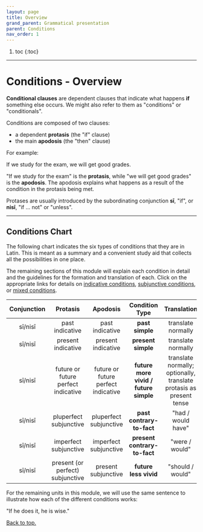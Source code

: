 ```yaml
---
layout: page
title: Overview
grand_parent: Grammatical presentation
parent: Conditions
nav_order: 1
---
```


1. toc
{:toc}

***

# Conditions - Overview

**Conditional clauses** are dependent clauses that indicate what happens **if** something else occurs. We might also refer to them as "conditions" or "conditionals".

Conditions are composed of two clauses:
- a dependent **protasis** (the "if" clause)
- the main **apodosis** (the "then" clause)

For example:

If we study for the exam, we will get good grades.

"If we study for the exam" is the **protasis**, while "we will get good grades" is the **apodosis**. The apodosis explains what happens as a result of the condition in the protasis being met.

Protases are usually introduced by the subordinating conjunction **sī**, "if", or **nisī**, "if ... not" or "unless".

***

## Conditions Chart

The following chart indicates the six types of conditions that they are in Latin. This is meant as a summary and a convenient study aid that collects all the possibilities in one place.

The remaining sections of this module will explain each condition in detail and the guidelines for the formation and translation of each. Click on the appropriate links for details on [indicative conditions](../indicative/), [subjunctive conditions](../subjunctive/), or [mixed conditions](../mixed/).

| **Conjunction**  | **Protasis**  |  **Apodosis** | **Condition Type**  | **Translation**  |
|:-:|:-:|:-:|:-:|:-:|
| sī/nisī  | past indicative  | past indicative  | **past simple**  | translate normally  |
| sī/nisī  | present indicative  | present indicative  | **present simple**  | translate normally  |
| sī/nisī  | future or future perfect indicative  |  future or future perfect indicative |  **future more vivid / future simple** | translate normally; optionally, translate protasis as present tense  |
| sī/nisī  | pluperfect subjunctive  | pluperfect subjunctive  | **past contrary-to-fact**  | "had / would have"  |
| sī/nisī  | imperfect subjunctive  | imperfect subjunctive  | **present contrary-to-fact**  | "were / would"  |
| sī/nisī  | present (or perfect) subjunctive  | present subjunctive  | **future less vivid**  | "should / would"  |

For the remaining units in this module, we will use the same sentence to illustrate how each of the different conditions works:

"If he does it, he is wise."

[Back to top.](#top)
